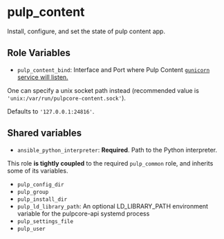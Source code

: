 pulp_content
============

Install, configure, and set the state of pulp content app.

Role Variables
--------------

* `pulp_content_bind`: Interface and Port where Pulp Content [`gunicorn` service will
  listen.](https://docs.gunicorn.org/en/stable/settings.html#bind)

One can specify a unix socket path instead
(recommended value is `'unix:/var/run/pulpcore-content.sock'`).

Defaults to `'127.0.0.1:24816'`.

Shared variables
----------------

* `ansible_python_interpreter`: **Required**. Path to the Python interpreter.

This role **is tightly coupled** to the required `pulp_common` role, and inherits
some of its variables.

* `pulp_config_dir`
* `pulp_group`
* `pulp_install_dir`
* `pulp_ld_library_path`: An optional LD_LIBRARY_PATH environment variable for the pulpcore-api systemd process
* `pulp_settings_file`
* `pulp_user`
